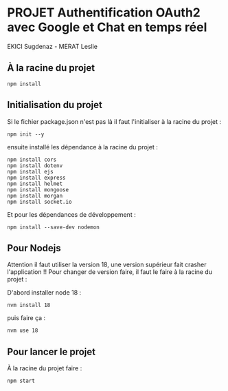 
# PROJET Authentification OAuth2 avec Google et Chat en temps réel

EKICI Sugdenaz - MERAT Leslie

## À la racine du projet 
```
npm install
```

## Initialisation du projet 

Si le fichier package.json n'est pas là il faut l'initialiser à la racine du projet :
```
npm init --y
```
ensuite installé les dépendance à la racine du projet : 
```
npm install cors
npm install dotenv
npm install ejs
npm install express
npm install helmet
npm install mongoose
npm install morgan
npm install socket.io
```
Et pour les dépendances de développement :
```
npm install --save-dev nodemon
```

## Pour Nodejs
Attention il faut utiliser la version 18, une version supérieur fait crasher l'application !!
Pour changer de version faire, il faut le faire à la racine du projet :

D'abord installer node 18 :
```
nvm install 18
```
puis faire ça :
```
nvm use 18
```

## Pour lancer le projet 
À la racine du projet faire :
```
npm start
```
